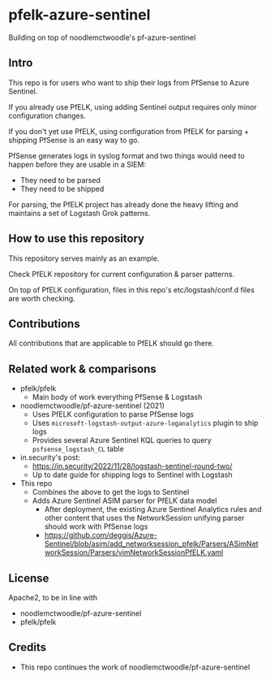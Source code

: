 # pfelk-azure-sentinel

Building on top of noodlemctwoodle's pf-azure-sentinel


## Intro

This repo is for users who want to ship their logs from PfSense
to Azure Sentinel.

If you already use PfELK, using adding Sentinel output requires
only minor configuration changes.

If you don't yet use PfELK, using configuration from PfELK for
parsing + shipping PfSense is an easy way to go.

PfSense generates logs in syslog format and two things would need
to happen before they are usable in a SIEM:

 - They need to be parsed
 - They need to be shipped

For parsing, the PfELK project has already done the heavy lifting
and maintains a set of Logstash Grok patterns.


## How to use this repository

This repository serves mainly as an example.

Check PfELK repository for current configuration & parser patterns.

On top of PfELK configuration, files in this repo's etc/logstash/conf.d
files are worth checking.

## Contributions

All contributions that are applicable to PfELK should go there.

## Related work & comparisons

- pfelk/pfelk
  - Main body of work everything PfSense & Logstash
- noodlemctwoodle/pf-azure-sentinel (2021)
  - Uses PfELK configuration to parse PfSense logs
  - Uses `microsoft-logstash-output-azure-loganalytics` plugin to ship logs
  - Provides several Azure Sentinel KQL queries to query `psfsense_logstash_CL` table
- in.security's post:
  - https://in.security/2022/11/28/logstash-sentinel-round-two/
  - Up to date guide for shipping logs to Sentinel with Logstash
- This repo
  - Combines the above to get the logs to Sentinel
  - Adds Azure Sentinel ASIM parser for PfELK data model
    - After deployment, the existing Azure Sentinel Analytics rules and other 
      content that uses the NetworkSession unifying parser should work
      with PfSense logs
    - https://github.com/deggis/Azure-Sentinel/blob/asim/add_networksession_pfelk/Parsers/ASimNetworkSession/Parsers/vimNetworkSessionPfELK.yaml

## License

Apache2, to be in line with

- noodlemctwoodle/pf-azure-sentinel
- pfelk/pfelk

## Credits

- This repo continues the work of noodlemctwoodle/pf-azure-sentinel